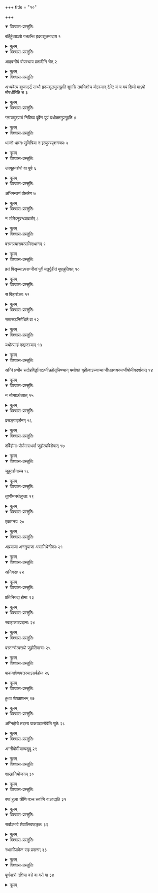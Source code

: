 +++
title = "१०"

+++


<details open><summary>विश्वास-प्रस्तुतिः</summary>

बर्हिर्हुत्वाऽपो गच्छन्ति हृदयशूलमादाय १
</details>

<details><summary>मूलम्</summary>

बर्हिर्हुत्वाऽपो गच्छन्ति हृदयशूलमादाय १
</details>


<details open><summary>विश्वास-प्रस्तुतिः</summary>

आहवनीयं वोपस्थाय व्रतादीनि चेत् २
</details>

<details><summary>मूलम्</summary>

आहवनीयं वोपस्थाय व्रतादीनि चेत् २
</details>


<details open><summary>विश्वास-प्रस्तुतिः</summary>

अभ्यवेत्य शुष्काऽर्द्र सन्धौ हृदयशूलमुपगूहति शुगसि तमभिशोच योऽस्मान् द्वेष्टि यं च वयं द्विष्मो माऽपो मौषधीरिति च ३
</details>

<details><summary>मूलम्</summary>

अभ्यवेत्य शुष्काऽर्द्र सन्धौ हृदयशूलमुपगूहति शुगसि तमभिशोच योऽस्मान् द्वेष्टि यं च वयं द्विष्मो माऽपो मौषधीरिति च ३
</details>


<details open><summary>विश्वास-प्रस्तुतिः</summary>

ग्लायन्नुदपात्रं निषिच्य पूर्वेण यूपं यथोक्तमुपगूहति ४
</details>

<details><summary>मूलम्</summary>

ग्लायन्नुदपात्रं निषिच्य पूर्वेण यूपं यथोक्तमुपगूहति ४
</details>


<details open><summary>विश्वास-प्रस्तुतिः</summary>

धाम्नो धाम्नः सुमित्रिया न इत्युपस्पृशन्त्यपः ५
</details>

<details><summary>मूलम्</summary>

धाम्नो धाम्नः सुमित्रिया न इत्युपस्पृशन्त्यपः ५
</details>


<details open><summary>विश्वास-प्रस्तुतिः</summary>

उपगूहनशेषो वा पूर्वः ६
</details>

<details><summary>मूलम्</summary>

उपगूहनशेषो वा पूर्वः ६
</details>


<details open><summary>विश्वास-प्रस्तुतिः</summary>

अभिमन्त्रणं वोत्तरेण ७
</details>

<details><summary>मूलम्</summary>

अभिमन्त्रणं वोत्तरेण ७
</details>


<details open><summary>विश्वास-प्रस्तुतिः</summary>

न सोमेऽनूबन्ध्यावर्जम् ८
</details>

<details><summary>मूलम्</summary>

न सोमेऽनूबन्ध्यावर्जम् ८
</details>


<details open><summary>विश्वास-प्रस्तुतिः</summary>

वरुणप्रघासवत्समिदाधानम् ९
</details>

<details><summary>मूलम्</summary>

वरुणप्रघासवत्समिदाधानम् ९
</details>


<details open><summary>विश्वास-प्रस्तुतिः</summary>

व्रतं विसृज्याऽपराग्नीनां पूर्वे चतुर्गृहीतं यूपाहुतिवत् १०
</details>

<details><summary>मूलम्</summary>

व्रतं विसृज्याऽपराग्नीनां पूर्वे चतुर्गृहीतं यूपाहुतिवत् १०
</details>


<details open><summary>विश्वास-प्रस्तुतिः</summary>

स विहारोऽतः ११
</details>

<details><summary>मूलम्</summary>

स विहारोऽतः ११
</details>


<details open><summary>विश्वास-प्रस्तुतिः</summary>

समारूढनिर्मथिते वा १२
</details>

<details><summary>मूलम्</summary>

समारूढनिर्मथिते वा १२
</details>


<details open><summary>विश्वास-प्रस्तुतिः</summary>

यथोत्साहं दद्यादस्याम् १३
</details>

<details><summary>मूलम्</summary>

यथोत्साहं दद्यादस्याम् १३
</details>


<details open><summary>विश्वास-प्रस्तुतिः</summary>

अग्निं प्रणीय सदोहविर्द्धानाऽग्नीध्रहोतृधिष्ण्यान् यथोक्तं गृहीत्वाऽज्यान्याग्नीध्रप्रणयनमग्नीषोमीयदर्शनात् १४
</details>

<details><summary>मूलम्</summary>

अग्निं प्रणीय सदोहविर्द्धानाऽग्नीध्रहोतृधिष्ण्यान् यथोक्तं गृहीत्वाऽज्यान्याग्नीध्रप्रणयनमग्नीषोमीयदर्शनात् १४
</details>


<details open><summary>विश्वास-प्रस्तुतिः</summary>

न सोमाऽर्थत्वात् १५
</details>

<details><summary>मूलम्</summary>

न सोमाऽर्थत्वात् १५
</details>


<details open><summary>विश्वास-प्रस्तुतिः</summary>

प्रसङ्गाद्दर्शनम् १६
</details>

<details><summary>मूलम्</summary>

प्रसङ्गाद्दर्शनम् १६
</details>


<details open><summary>विश्वास-प्रस्तुतिः</summary>

दर्विहोमाः पौर्णमासधर्मा जुहोत्यविशेषात् १७
</details>

<details><summary>मूलम्</summary>

दर्विहोमाः पौर्णमासधर्मा जुहोत्यविशेषात् १७
</details>


<details open><summary>विश्वास-प्रस्तुतिः</summary>

जुहूदर्शनाच्च १८
</details>

<details><summary>मूलम्</summary>

जुहूदर्शनाच्च १८
</details>


<details open><summary>विश्वास-प्रस्तुतिः</summary>

तूष्णीमनर्थलुप्ताः १९
</details>

<details><summary>मूलम्</summary>

तूष्णीमनर्थलुप्ताः १९
</details>


<details open><summary>विश्वास-प्रस्तुतिः</summary>

एकाग्नयः २०
</details>

<details><summary>मूलम्</summary>

एकाग्नयः २०
</details>


<details open><summary>विश्वास-प्रस्तुतिः</summary>

अप्रयाजा अननुयाजा असामिधेनीकाः २१
</details>

<details><summary>मूलम्</summary>

अप्रयाजा अननुयाजा असामिधेनीकाः २१
</details>


<details open><summary>विश्वास-प्रस्तुतिः</summary>

अनिगदाः २२
</details>

<details><summary>मूलम्</summary>

अनिगदाः २२
</details>


<details open><summary>विश्वास-प्रस्तुतिः</summary>

प्रतिनिगद्य होमाः २३
</details>

<details><summary>मूलम्</summary>

प्रतिनिगद्य होमाः २३
</details>


<details open><summary>विश्वास-प्रस्तुतिः</summary>

स्वाहाकारप्रदानाः २४
</details>

<details><summary>मूलम्</summary>

स्वाहाकारप्रदानाः २४
</details>


<details open><summary>विश्वास-प्रस्तुतिः</summary>

परतन्त्रोत्पत्तयो जुहोतिमात्राः २५
</details>

<details><summary>मूलम्</summary>

परतन्त्रोत्पत्तयो जुहोतिमात्राः २५
</details>


<details open><summary>विश्वास-प्रस्तुतिः</summary>

पाकयज्ञेष्ववत्तस्याऽसर्वहोमः २६
</details>

<details><summary>मूलम्</summary>

पाकयज्ञेष्ववत्तस्याऽसर्वहोमः २६
</details>


<details open><summary>विश्वास-प्रस्तुतिः</summary>

हुत्वा शेषप्राशनम् २७
</details>

<details><summary>मूलम्</summary>

हुत्वा शेषप्राशनम् २७
</details>


<details open><summary>विश्वास-प्रस्तुतिः</summary>

अग्निहोत्रे तदस्य पाकयज्ञस्येवेति श्रुतेः २८
</details>

<details><summary>मूलम्</summary>

अग्निहोत्रे तदस्य पाकयज्ञस्येवेति श्रुतेः २८
</details>


<details open><summary>विश्वास-प्रस्तुतिः</summary>

अग्नीषोमीयात्पशुषु २९
</details>

<details><summary>मूलम्</summary>

अग्नीषोमीयात्पशुषु २९
</details>


<details open><summary>विश्वास-प्रस्तुतिः</summary>

शाखानियोजनम् ३०
</details>

<details><summary>मूलम्</summary>

शाखानियोजनम् ३०
</details>


<details open><summary>विश्वास-प्रस्तुतिः</summary>

वपां हुत्वा त्रीणि पञ्च सर्वाणि वाऽवद्यति ३१
</details>

<details><summary>मूलम्</summary>

वपां हुत्वा त्रीणि पञ्च सर्वाणि वाऽवद्यति ३१
</details>


<details open><summary>विश्वास-प्रस्तुतिः</summary>

सर्वाऽभावे शेषात्स्विष्टकृतः ३२
</details>

<details><summary>मूलम्</summary>

सर्वाऽभावे शेषात्स्विष्टकृतः ३२
</details>


<details open><summary>विश्वास-प्रस्तुतिः</summary>

स्थालीपाकेन सह प्रदानम् ३३
</details>

<details><summary>मूलम्</summary>

स्थालीपाकेन सह प्रदानम् ३३
</details>


<details open><summary>विश्वास-प्रस्तुतिः</summary>

पूर्णपात्रो दक्षिणा वरो वा वरो वा ३४
</details>

<details><summary>मूलम्</summary>

पूर्णपात्रो दक्षिणा वरो वा वरो वा ३४
</details>
